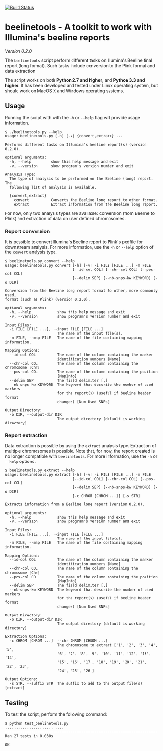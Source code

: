 [![Build Status](https://travis-ci.org/pgxcentre/beelinetools.svg?branch=master)](https://travis-ci.org/pgxcentre/beelinetools)


# beelinetools - A toolkit to work with Illumina's beeline reports

*Version 0.2.0*

The `beelinetools` script perform different tasks on Illumina's Beeline final
report (long format). Such tasks include conversion to the Plink format and
data extraction.

The script works on both **Python 2.7 and higher**, and **Python 3.3 and
higher**. It has been developed and tested under Linux operating system, but
should work on MacOS X and Windows operating systems.


## Usage

Running the script with with the `-h` or `--help` flag will provide usage
information.

```console
$ ./beelinetools.py --help
usage: beelinetools.py [-h] [-v] {convert,extract} ...

Performs different tasks on Illumina's beeline report(s) (version 0.2.0).

optional arguments:
  -h, --help         show this help message and exit
  -v, --version      show program's version number and exit

Analysis Type:
  The type of analysis to be performed on the Beeline (long) report. The
  following list of analysis is available.

  {convert,extract}
    convert          Converts the Beeline long report to other format.
    extract          Extract information from the Beeline long report.
```

For now, only two analysis types are available: conversion (from Beeline to
Plink) and extraction of data on user defined chromosomes.


### Report conversion

It is possible to convert Illumina's Beeline report to Plink's pedfile for
downstream analysis. For more information, use the `-h` or `--help` option of
the `convert` analysis type.

```console
$ beelinetools.py convert --help
usage: beelinetools.py convert [-h] [-v] -i FILE [FILE ...] -m FILE
                               [--id-col COL] [--chr-col COL] [--pos-col COL]
                               [--delim SEP] [--nb-snps-kw KEYWORD] [-o DIR]

Conversion from the Beeline long report format to other, more commonly used,
format (such as Plink) (version 0.2.0).

optional arguments:
  -h, --help            show this help message and exit
  -v, --version         show program's version number and exit

Input Files:
  -i FILE [FILE ...], --input FILE [FILE ...]
                        The name of the input file(s).
  -m FILE, --map FILE   The name of the file containing mapping information.

Mapping Options:
  --id-col COL          The name of the column containing the marker
                        identification numbers [Name]
  --chr-col COL         The name of the column containing the chromosome [Chr]
  --pos-col COL         The name of the column containing the position
                        [MapInfo]
  --delim SEP           The field delimiter [,]
  --nb-snps-kw KEYWORD  The keyword that describe the number of used markers
                        for the report(s) (useful if beeline header format
                        changes) [Num Used SNPs]

Output Directory:
  -o DIR, --output-dir DIR
                        The output directory (default is working directory)
```


### Report extraction

Data extraction is possible by using the `extract` analysis type. Extraction of
multiple chromosomes is possible. Note that, for now, the report created is no
longer compatible with `beelinetools`. For more information, use the `-h` or
`--help` options.

```console
$ beelinetools.py extract --help
usage: beelinetools.py extract [-h] [-v] -i FILE [FILE ...] -m FILE
                               [--id-col COL] [--chr-col COL] [--pos-col COL]
                               [--delim SEP] [--nb-snps-kw KEYWORD] [-o DIR]
                               [-c CHROM [CHROM ...]] [-s STR]

Extracts information from a Beeline long report (version 0.2.0).

optional arguments:
  -h, --help            show this help message and exit
  -v, --version         show program's version number and exit

Input Files:
  -i FILE [FILE ...], --input FILE [FILE ...]
                        The name of the input file(s).
  -m FILE, --map FILE   The name of the file containing mapping information.

Mapping Options:
  --id-col COL          The name of the column containing the marker
                        identification numbers [Name]
  --chr-col COL         The name of the column containing the chromosome [Chr]
  --pos-col COL         The name of the column containing the position
                        [MapInfo]
  --delim SEP           The field delimiter [,]
  --nb-snps-kw KEYWORD  The keyword that describe the number of used markers
                        for the report(s) (useful if beeline header format
                        changes) [Num Used SNPs]

Output Directory:
  -o DIR, --output-dir DIR
                        The output directory (default is working directory)

Extraction Options:
  -c CHROM [CHROM ...], --chr CHROM [CHROM ...]
                        The chromosome to extract ['1', '2', '3', '4', '5',
                        '6', '7', '8', '9', '10', '11', '12', '13', '14',
                        '15', '16', '17', '18', '19', '20', '21', '22', '23',
                        '24', '25', '26']

Output Options:
  -s STR, --suffix STR  The suffix to add to the output file(s) [extract]
```


## Testing

To test the script, perform the following command:

```console
$ python test_beelinetools.py 
...........................
----------------------------------------------------------------------
Ran 27 tests in 0.030s

OK
```
